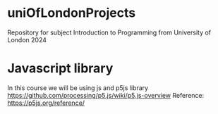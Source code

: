 # uniOfLondonProjects
Repository for subject Introduction to Programming from University of London 2024

# Javascript library
In this course we will be using js and p5js library
https://github.com/processing/p5.js/wiki/p5.js-overview
Reference: https://p5js.org/reference/



